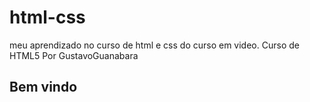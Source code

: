 # html-css
 meu aprendizado no curso de html e css do curso em video.
Curso de HTML5
Por GustavoGuanabara

## Bem vindo



